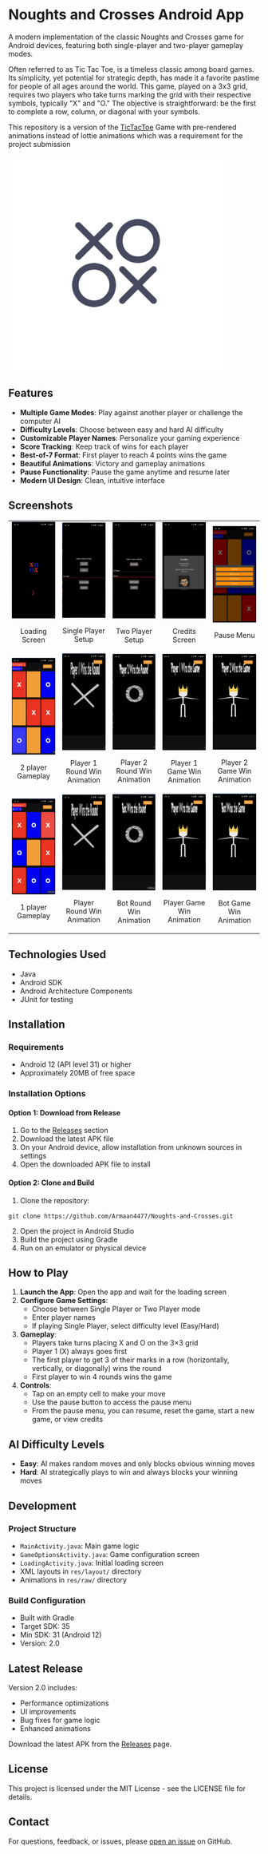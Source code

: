 # Noughts and Crosses Android App

A modern implementation of the classic Noughts and Crosses game for Android devices, featuring both single-player and two-player gameplay modes.

Often referred to as Tic Tac Toe, is a timeless classic among board games. Its simplicity, yet potential for strategic depth, has made it a favorite pastime for people of all ages around the world. This game, played on a 3x3 grid, requires two players who take turns marking the grid with their respective symbols, typically "X" and "O." The objective is straightforward: be the first to complete a row, column, or diagonal with your symbols.

This repository is a version of the [TicTacToe](https://github.com/Armaan4477/TicTacToe) Game with pre-rendered animations instead of lottie animations which was a requirement for the project submission

![Noughts and Crosses Logo](app/src/main/res/mipmap-xxxhdpi/ic_launcher_foreground.webp)

## Features

- **Multiple Game Modes**: Play against another player or challenge the computer AI
- **Difficulty Levels**: Choose between easy and hard AI difficulty
- **Customizable Player Names**: Personalize your gaming experience
- **Score Tracking**: Keep track of wins for each player
- **Best-of-7 Format**: First player to reach 4 points wins the game
- **Beautiful Animations**: Victory and gameplay animations
- **Pause Functionality**: Pause the game anytime and resume later
- **Modern UI Design**: Clean, intuitive interface

## Screenshots

<table>
  <tr>
    <td>
      <img src="screenshots/loading_screen.png" alt="Loading Screen" width="200"/>
      <p align="center">Loading Screen</p>
    </td>
    <td>
      <img src="screenshots/start_screen_1player.png" alt="Game Options- 1 player" width="200"/>
      <p align="center">Single Player Setup</p>
    </td>
    <td>
      <img src="screenshots/start_screen_2players.png" alt="Game Options- 2 player" width="200">
      <p align="center">Two Player Setup</p>
    </td>
    <td>
      <img src="screenshots/credits.png" alt="Credits Screen" width="200"/>
      <p align="center">Credits Screen</p>
    </td>
    <td>
      <img src="screenshots/pause_menu.png" alt="Pause Menu" width="200"/>
      <p align="center">Pause Menu</p>
    </td>
  </tr>
  <tr>
    <td>
      <img src="screenshots/in_game_2player.png" alt="Gameplay" width="200"/>
      <p align="center">2 player Gameplay</p>
    </td>
    <td>
      <img src="screenshots/player1_wins_round.png" alt="Player Win Animation" width="200"/>
      <p align="center">Player 1 Round Win Animation</p>
    </td>
    <td>
      <img src="screenshots/player2_wins_round.png" alt="Player Win Animation" width="200"/>
      <p align="center">Player 2 Round Win Animation</p>
    </td>
    <td>
      <img src="screenshots/player1_wins_game.png" alt="Player Win Animation" width="200"/>
      <p align="center">Player 1 Game Win Animation</p>
    </td>
    <td>
      <img src="screenshots/player2_wins_game.png" alt="Player Win Animation" width="200"/>
      <p align="center">Player 2 Game Win Animation</p>
    </td>
  </tr>
  <tr>
    <td>
      <img src="screenshots/in_game_1player.png" alt="Gameplay" width="200"/>
      <p align="center">1 player Gameplay</p>
    </td>
    <td>
      <img src="screenshots/player_wins_round.png" alt="Player Win Animation" width="200"/>
      <p align="center">Player Round Win Animation</p>
    </td>
    <td>
      <img src="screenshots/bot_wins_round.png" alt="Player Win Animation" width="200"/>
      <p align="center">Bot Round Win Animation</p>
    </td>
    <td>
      <img src="screenshots/player_wins_game.png" alt="Player Win Animation" width="200"/>
      <p align="center">Player Game Win Animation</p>
    </td>
    <td>
      <img src="screenshots/bot_wins_game.png" alt="Player Win Animation" width="200"/>
      <p align="center">Bot Game Win Animation</p>
    </td>
  </tr>
</table>

## Technologies Used

- Java
- Android SDK
- Android Architecture Components
- JUnit for testing

## Installation

### Requirements
- Android 12 (API level 31) or higher
- Approximately 20MB of free space

### Installation Options

#### Option 1: Download from Release
1. Go to the [Releases](https://github.com/Armaan4477/Noughts-and-Crosses/releases) section
2. Download the latest APK file
3. On your Android device, allow installation from unknown sources in settings
4. Open the downloaded APK file to install

#### Option 2: Clone and Build
1. Clone the repository:
```
git clone https://github.com/Armaan4477/Noughts-and-Crosses.git
```
2. Open the project in Android Studio
3. Build the project using Gradle
4. Run on an emulator or physical device

## How to Play

1. **Launch the App**: Open the app and wait for the loading screen
2. **Configure Game Settings**:
   - Choose between Single Player or Two Player mode
   - Enter player names
   - If playing Single Player, select difficulty level (Easy/Hard)
3. **Gameplay**:
   - Players take turns placing X and O on the 3×3 grid
   - Player 1 (X) always goes first
   - The first player to get 3 of their marks in a row (horizontally, vertically, or diagonally) wins the round
   - First player to win 4 rounds wins the game
4. **Controls**:
   - Tap on an empty cell to make your move
   - Use the pause button to access the pause menu
   - From the pause menu, you can resume, reset the game, start a new game, or view credits

## AI Difficulty Levels

- **Easy**: AI makes random moves and only blocks obvious winning moves
- **Hard**: AI strategically plays to win and always blocks your winning moves

## Development

### Project Structure
- `MainActivity.java`: Main game logic
- `GameOptionsActivity.java`: Game configuration screen
- `LoadingActivity.java`: Initial loading screen
- XML layouts in `res/layout/` directory
- Animations in `res/raw/` directory

### Build Configuration
- Built with Gradle
- Target SDK: 35
- Min SDK: 31 (Android 12)
- Version: 2.0

## Latest Release

Version 2.0 includes:
- Performance optimizations
- UI improvements
- Bug fixes for game logic
- Enhanced animations

Download the latest APK from the [Releases](https://github.com/Armaan4477/Noughts-and-Crosses/releases) page.

## License

This project is licensed under the MIT License - see the LICENSE file for details.

## Contact

For questions, feedback, or issues, please [open an issue](https://github.com/Armaan4477/Noughts-and-Crosses/issues) on GitHub.
